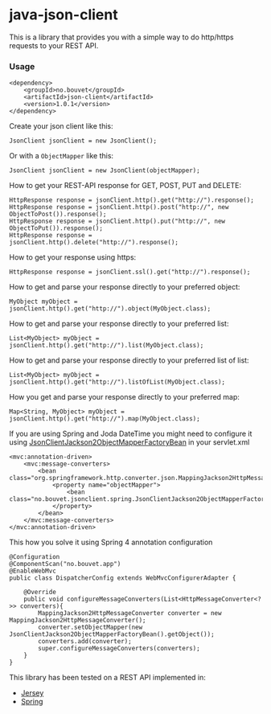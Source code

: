 java-json-client
================

This is a library that provides you with a simple way to do http/https requests to your REST API. 

### Usage

```
<dependency>
    <groupId>no.bouvet</groupId>
    <artifactId>json-client</artifactId>
    <version>1.0.1</version>
</dependency>
```

Create your json client like this:
```
JsonClient jsonClient = new JsonClient();
```

Or with a `ObjectMapper` like this:
```
JsonClient jsonClient = new JsonClient(objectMapper);
```

How to get your REST-API response for GET, POST, PUT and DELETE:
```
HttpResponse response = jsonClient.http().get("http://").response();
HttpResponse response = jsonClient.http().post("http://", new ObjectToPost()).response();
HttpResponse response = jsonClient.http().put("http://", new ObjectToPut()).response();
HttpResponse response = jsonClient.http().delete("http://").response();
```

How to get your response using https:
```
HttpResponse response = jsonClient.ssl().get("http://").response();
```

How to get and parse your response directly to your preferred object:
```
MyObject myObject = jsonClient.http().get("http://").object(MyObject.class);
```

How to get and parse your response directly to your preferred list:
```
List<MyObject> myObject = jsonClient.http().get("http://").list(MyObject.class);
```

How to get and parse your response directly to your preferred list of list:
```
List<MyObject> myObject = jsonClient.http().get("http://").listOfList(MyObject.class);
```

How you get and parse your response directly to your preferred map:
```
Map<String, MyObject> myObject = jsonClient.http().get("http://").map(MyObject.class);
```

If you are using Spring and Joda DateTime you might need to configure it using [JsonClientJackson2ObjectMapperFactoryBean](https://github.com/bouvet-openlab/java-json-client/blob/master/json-client/src/main/java/no/bouvet/jsonclient/spring/JsonClientJackson2ObjectMapperFactoryBean.java) in your servlet.xml
```
<mvc:annotation-driven>
    <mvc:message-converters>
        <bean class="org.springframework.http.converter.json.MappingJackson2HttpMessageConverter">
            <property name="objectMapper">
                <bean class="no.bouvet.jsonclient.spring.JsonClientJackson2ObjectMapperFactoryBean"/>
            </property>
        </bean>
    </mvc:message-converters>
</mvc:annotation-driven>
```
This how you solve it using Spring 4 annotation configuration
```
@Configuration
@ComponentScan("no.bouvet.app")
@EnableWebMvc
public class DispatcherConfig extends WebMvcConfigurerAdapter {

    @Override
    public void configureMessageConverters(List<HttpMessageConverter<?>> converters){
        MappingJackson2HttpMessageConverter converter = new MappingJackson2HttpMessageConverter();
        converter.setObjectMapper(new JsonClientJackson2ObjectMapperFactoryBean().getObject());
        converters.add(converter);
        super.configureMessageConverters(converters);
    }
}
```

This library has been tested on a REST API implemented in:
 - [Jersey](https://jersey.java.net/) 
 - [Spring](http://spring.io/guides/tutorials/rest/)
